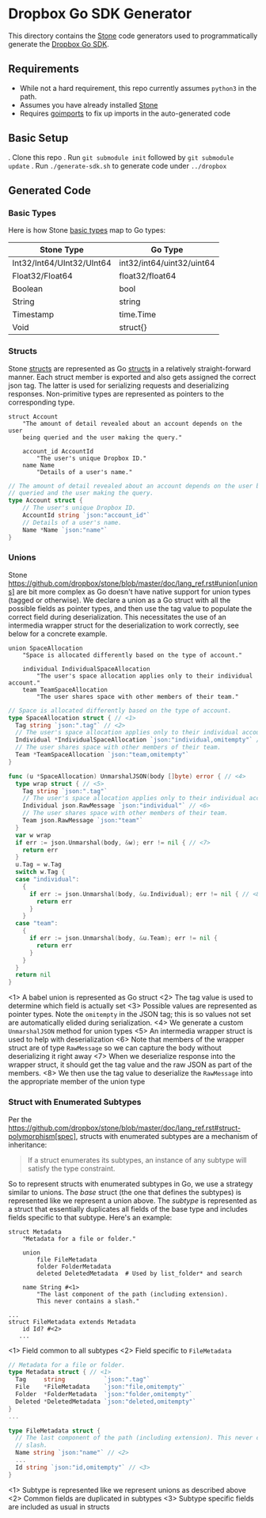 # Dropbox Go SDK Generator

This directory contains the [Stone](https://github.com/dropbox/stone) code generators
used to programmatically generate the [Dropbox Go SDK](https://github.com/dropbox/dropbox-sdk-go).

## Requirements

  * While not a hard requirement, this repo currently assumes `python3` in the path.
  * Assumes you have already installed [Stone](https://github.com/dropbox/stone)
  * Requires [goimports](https://godoc.org/golang.org/x/tools/cmd/goimports) to fix up imports in the auto-generated code

## Basic Setup

  . Clone this repo
  . Run `git submodule init` followed by `git submodule update`
  . Run `./generate-sdk.sh` to generate code under `../dropbox`

## Generated Code

### Basic Types

Here is how Stone [basic types](https://github.com/dropbox/stone/blob/master/doc/lang_ref.rst#basic-types) map to Go types:

Stone Type | Go Type
---------- | -------
Int32/Int64/UInt32/UInt64 | int32/int64/uint32/uint64
Float32/Float64 | float32/float64
Boolean | bool
String | string
Timestamp | time.Time
Void | struct{}

### Structs

Stone [structs](https://github.com/dropbox/stone/blob/master/doc/lang_ref.rst#struct) are represented as Go [structs](https://gobyexample.com/structs) in a relatively straight-forward manner. Each struct member is exported and also gets assigned the correct json tag. The latter is used for serializing requests and deserializing responses. Non-primitive types are represented as pointers to the corresponding type.

```
struct Account
    "The amount of detail revealed about an account depends on the user
    being queried and the user making the query."

    account_id AccountId
        "The user's unique Dropbox ID."
    name Name
        "Details of a user's name."
```

```go
// The amount of detail revealed about an account depends on the user being
// queried and the user making the query.
type Account struct {
	// The user's unique Dropbox ID.
	AccountId string `json:"account_id"`
	// Details of a user's name.
	Name *Name `json:"name"`
}
```

### Unions

Stone https://github.com/dropbox/stone/blob/master/doc/lang_ref.rst#union[unions] are bit more complex as Go doesn't have native support for union types (tagged or otherwise). We declare a union as a Go struct with all the possible fields as pointer types, and then use the tag value to populate the correct field during deserialization. This necessitates the use of an intermedia wrapper struct for the deserialization to work correctly, see below for a concrete example.

```
union SpaceAllocation
    "Space is allocated differently based on the type of account."

    individual IndividualSpaceAllocation
        "The user's space allocation applies only to their individual account."
    team TeamSpaceAllocation
        "The user shares space with other members of their team."
```

```go
// Space is allocated differently based on the type of account.
type SpaceAllocation struct { // <1>
  Tag string `json:".tag"` // <2>
  // The user's space allocation applies only to their individual account.
  Individual *IndividualSpaceAllocation `json:"individual,omitempty"` // <3>
  // The user shares space with other members of their team.
  Team *TeamSpaceAllocation `json:"team,omitempty"`
}

func (u *SpaceAllocation) UnmarshalJSON(body []byte) error { // <4>
  type wrap struct { // <5>
    Tag string `json:".tag"`
    // The user's space allocation applies only to their individual account.
    Individual json.RawMessage `json:"individual"` // <6>
    // The user shares space with other members of their team.
    Team json.RawMessage `json:"team"`
  }
  var w wrap
  if err := json.Unmarshal(body, &w); err != nil { // <7>
    return err
  }
  u.Tag = w.Tag
  switch w.Tag {
  case "individual":
    {
      if err := json.Unmarshal(body, &u.Individual); err != nil { // <8>
        return err
      }
    }
  case "team":
    {
      if err := json.Unmarshal(body, &u.Team); err != nil {
        return err
      }
    }
  }
  return nil
}
```
<1> A babel union is represented as Go struct
<2> The tag value is used to determine which field is actually set
<3> Possible values are represented as pointer types. Note the `omitempty` in the JSON tag; this is so values not set are automatically elided during serialization.
<4> We generate a custom `UnmarshalJSON` method for union types
<5> An intermedia wrapper struct is used to help with deserialization
<6> Note that members of the wrapper struct are of type `RawMessage` so we can capture the body without deserializing it right away
<7> When we deserialize response into the wrapper struct, it should get the tag value and the raw JSON as part of the members.
<8> We then use the tag value to deserialize the `RawMessage` into the appropriate member of the union type

### Struct with Enumerated Subtypes

Per the https://github.com/dropbox/stone/blob/master/doc/lang_ref.rst#struct-polymorphism[spec], structs with enumerated subtypes are a mechanism of inheritance:

> If a struct enumerates its subtypes, an instance of any subtype will satisfy the type constraint.

So to represent structs with enumerated subtypes in Go, we use a strategy similar to unions. The _base_ struct (the one that defines the subtypes) is represented like we represent a union above. The _subtype_ is represented as a struct that essentially duplicates all fields of the base type and includes fields specific to that subtype. Here's an example:

```
struct Metadata
    "Metadata for a file or folder."

    union
        file FileMetadata
        folder FolderMetadata
        deleted DeletedMetadata  # Used by list_folder* and search

    name String #<1>
        "The last component of the path (including extension).
        This never contains a slash."

...
struct FileMetadata extends Metadata
    id Id? #<2>
   ...
```
<1> Field common to all subtypes
<2> Field specific to `FileMetadata`


```go
// Metadata for a file or folder.
type Metadata struct { // <1>
  Tag     string           `json:".tag"`
  File    *FileMetadata    `json:"file,omitempty"`
  Folder  *FolderMetadata  `json:"folder,omitempty"`
  Deleted *DeletedMetadata `json:"deleted,omitempty"`
}
...

type FileMetadata struct {
  // The last component of the path (including extension). This never contains a
  // slash.
  Name string `json:"name"` // <2>
  ...
  Id string `json:"id,omitempty"` // <3>
}
```
<1> Subtype is represented like we represent unions as described above
<2> Common fields are duplicated in subtypes
<3> Subtype specific fields are included as usual in structs
